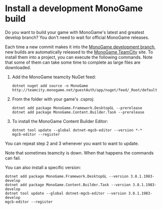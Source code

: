 # Install a development MonoGame build

Do you want to build your game with MonoGame's latest and greatest develop branch? You don't need to wait for official MonoGame releases.

Each time a new commit makes it into the [MonoGame development branch](https://github.com/MonoGame/MonoGame/commits/develop), new builds are automatically released to the [MonoGame TeamCity](http://teamcity.monogame.net/viewType.html?buildTypeId=MonoGame_DevelopWin&branch_MonoGame=%3Cdefault%3E&tab=buildTypeStatusDiv&guest=1) site. To install them into a project, you can execute the following commands. Note that some of them can take some time to complete as large files are downloaded.

1. Add the MonoGame teamcity NuGet feed:
   ```
   dotnet nuget add source -n MonoGame http://teamcity.monogame.net/guestAuth/app/nuget/feed/_Root/default/v3/index.json
   ```
2. From the folder with your game's .csproj:
   ```
   dotnet add package MonoGame.Framework.DesktopGL --prerelease
   dotnet add package MonoGame.Content.Builder.Task --prerelease
   ```
3. To install the MonoGame Content Builder Editor:
   ```
   dotnet tool update --global dotnet-mgcb-editor --version *-*
   mgcb-editor --register
   ```

You can repeat step 2 and 3 whenever you want to want to update.

Note that sometimes teamcity is down. When that happens the commands can fail.

You can also install a specific version:

```
dotnet add package MonoGame.Framework.DesktopGL --version 3.8.1.1983-develop
dotnet add package MonoGame.Content.Builder.Task --version 3.8.1.1983-develop
dotnet tool update --global dotnet-mgcb-editor --version 3.8.1.1983-develop
mgcb-editor --register
```
